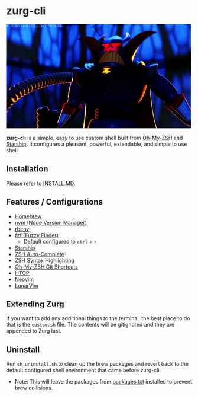 # zurg-cli

![](/images/zurg.gif)

**zurg-cli** is a simple, easy to use custom shell built from [Oh-My-ZSH](https://ohmyz.sh) and [Starship](https://starship.rs/). It configures a pleasant, powerful, extendable, and simple to use shell.


## Installation

Please refer to [INSTALL.MD](https://github.com/Teyler7/zurg-cli/blob/main/INSTALL.md).

## Features / Configurations

- [Homebrew](https://brew.sh/)
- [nvm (Node Version Manager)](https://github.com/nvm-sh/nvm)
- [rbenv](https://github.com/rbenv/rbenv)
- [fzf (Fuzzy Finder)](https://github.com/junegunn/fzf)
  - Default configured to `ctrl` + `r`
- [Starship](https://starship.rs/)
- [ZSH Auto-Complete](https://github.com/marlonrichert/zsh-autocomplete)
- [ZSH Syntax Highlighting](https://github.com/zsh-users/zsh-syntax-highlighting)
- [Oh-My-ZSH Git Shortcuts](https://kapeli.com/cheat_sheets/Oh-My-Zsh_Git.docset/Contents/Resources/Documents/index)
- [HTOP](https://htop.dev/)
- [Neovim](https://neovim.io/)
- [LunarVim](https://www.lunarvim.org/)

## Extending Zurg

If you want to add any additional things to the terminal, the best place to do that is the `custom.sh` file. The contents will be gitignored and they are appended to Zurg last.

## Uninstall

Run `sh uninstall.sh` to clean up the brew packages and revert back to the default configured shell environment that came before zurg-cli.

- Note: This will leave the packages from [packages.txt](https://github.com/teyler7/zurg-cli/blob/main/packages.txt) installed to prevent brew collisions.
